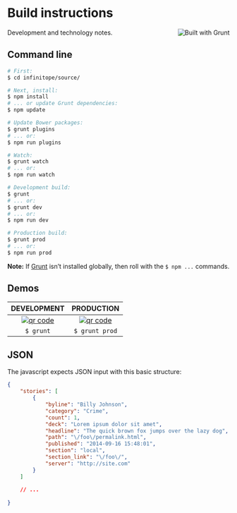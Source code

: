 # Build instructions

<a href="http://gruntjs.com/" title="Built with Grunt"><img src="https://cdn.gruntjs.com/builtwith.png" alt="Built with Grunt" align="right"></a>

Development and technology notes.

## Command line

```bash
# First:
$ cd infinitope/source/

# Next, install:
$ npm install
# ... or update Grunt dependencies:
$ npm update

# Update Bower packages:
$ grunt plugins
# ... or:
$ npm run plugins

# Watch:
$ grunt watch
# ... or:
$ npm run watch

# Development build:
$ grunt
# ... or:
$ grunt dev
# ... or:
$ npm run dev

# Production build:
$ grunt prod
# ... or:
$ npm run prod
```

**Note:** If [Grunt](http://gruntjs.com/) isn’t installed globally, then roll with the `$ npm ...` commands.

## Demos

DEVELOPMENT | PRODUCTION
:-: | :-:
[![qr code](http://chart.apis.google.com/chart?cht=qr&chl=http://pages.registerguard.com/popular/dev/&chs=240x240)](http://pages.registerguard.com/popular/dev/) | [![qr code](http://chart.apis.google.com/chart?cht=qr&chl=http://pages.registerguard.com/popular/&chs=240x240)](http://pages.registerguard.com/popular/)
`$ grunt` | `$ grunt prod`

## JSON

The javascript expects JSON input with this basic structure:

```json
{
	"stories": [
		{
			"byline": "Billy Johnson",
			"category": "Crime",
			"count": 1,
			"deck": "Lorem ipsum dolor sit amet",
			"headline": "The quick brown fox jumps over the lazy dog",
			"path": "\/foo\/permalink.html",
			"published": "2014-09-16 15:48:01",
			"section": "local",
			"section_link": "\/foo\/",
			"server": "http://site.com"
		}
	]
	
	// ...
	
}
```